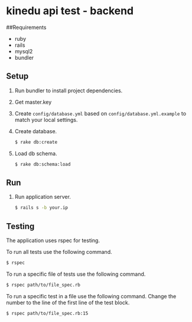 # kinedu api test - backend

##Requirements

* ruby
* rails
* mysql2
* bundler

## Setup

1. Run bundler to install project dependencies.

1. Get master.key

1. Create `config/database.yml` based on `config/database.yml.example` to match your local settings.

1. Create database.

    ```sh
    $ rake db:create
    ```

1. Load db schema.

    ```sh
    $ rake db:schema:load
    ```

## Run

1. Run application server.

    ```sh
    $ rails s -b your.ip
    ```

## Testing

The application uses rspec for testing.

To run all tests use the following command.

```sh
$ rspec
```

To run a specific file of tests use the following command.

```sh
$ rspec path/to/file_spec.rb
```

To run a specific test in a file use the following command. Change the number to the line of the first line of the test block.

```sh
$ rspec path/to/file_spec.rb:15
```

